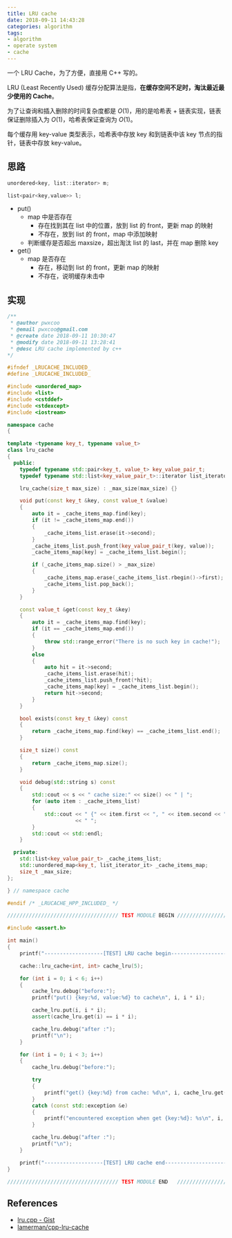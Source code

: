 ```yaml
---
title: LRU cache
date: 2018-09-11 14:43:28
categories: algorithm
tags:
- algorithm
- operate system
- cache
---
```


一个 LRU Cache，为了方便，直接用 C++ 写的。

LRU (Least Recently Used) 缓存分配算法是指，**在缓存空间不足时，淘汰最近最少使用的 Cache**。

为了让查询和插入删除的时间复杂度都是 $O(1)$，用的是哈希表 + 链表实现，链表保证删除插入为 $O(1)$，哈希表保证查询为 $O(1)$。

每个缓存用 key-value 类型表示，哈希表中存放 key 和到链表中该 key 节点的指针，链表中存放 key-value。

## 思路

```cpp
unordered<key, list::iterator> m;

list<pair<key,value>> l;
```

- put()
    - map 中是否存在
        - 存在找到其在 list 中的位置，放到 list 的 front，更新 map 的映射
        - 不存在，放到 list 的 front，map 中添加映射
    - 判断缓存是否超出 maxsize，超出淘汰 list 的 last，并在 map 删除 key
- get()
    - map 是否存在
        - 存在，移动到 list 的 front，更新 map 的映射
        - 不存在，说明缓存未击中

## 实现

```cpp
/**
 * @author pwxcoo
 * @email pwxcoo@gmail.com
 * @create date 2018-09-11 10:30:47
 * @modify date 2018-09-11 13:28:41
 * @desc LRU cache implemented by c++
*/

#ifndef _LRUCACHE_INCLUDED_
#define _LRUCACHE_INCLUDED_

#include <unordered_map>
#include <list>
#include <cstddef>
#include <stdexcept>
#include <iostream>

namespace cache
{

template <typename key_t, typename value_t>
class lru_cache
{
  public:
    typedef typename std::pair<key_t, value_t> key_value_pair_t;
    typedef typename std::list<key_value_pair_t>::iterator list_iterator_it;

    lru_cache(size_t max_size) : _max_size(max_size) {}

    void put(const key_t &key, const value_t &value)
    {
        auto it = _cache_items_map.find(key);
        if (it != _cache_items_map.end())
        {
            _cache_items_list.erase(it->second);
        }
        _cache_items_list.push_front(key_value_pair_t(key, value));
        _cache_items_map[key] = _cache_items_list.begin();

        if (_cache_items_map.size() > _max_size)
        {
            _cache_items_map.erase(_cache_items_list.rbegin()->first);
            _cache_items_list.pop_back();
        }
    }

    const value_t &get(const key_t &key)
    {
        auto it = _cache_items_map.find(key);
        if (it == _cache_items_map.end())
        {
            throw std::range_error("There is no such key in cache!");
        }
        else
        {
            auto hit = it->second;
            _cache_items_list.erase(hit);
            _cache_items_list.push_front(*hit);
            _cache_items_map[key] = _cache_items_list.begin();
            return hit->second;
        }
    }

    bool exists(const key_t &key) const
    {
        return _cache_items_map.find(key) == _cache_items_list.end();
    }

    size_t size() const
    {
        return _cache_items_map.size();
    }

    void debug(std::string s) const
    {
        std::cout << s << " cache size:" << size() << " | ";
        for (auto item : _cache_items_list)
        {
            std::cout << " {" << item.first << ", " << item.second << "}"
                      << " ";
        }
        std::cout << std::endl;
    }

  private:
    std::list<key_value_pair_t> _cache_items_list;
    std::unordered_map<key_t, list_iterator_it> _cache_items_map;
    size_t _max_size;
};

} // namespace cache

#endif /* _LRUCACHE_HPP_INCLUDED_ */

//////////////////////////////////// TEST MODULE BEGIN ////////////////////////////////////

#include <assert.h>

int main()
{
    printf("-------------------[TEST] LRU cache begin-------------------------\n\n");

    cache::lru_cache<int, int> cache_lru(5);

    for (int i = 0; i < 6; i++)
    {
        cache_lru.debug("before:");
        printf("put() {key:%d, value:%d} to cache\n", i, i * i);

        cache_lru.put(i, i * i);
        assert(cache_lru.get(i) == i * i);

        cache_lru.debug("after :");
        printf("\n");
    }

    for (int i = 0; i < 3; i++)
    {
        cache_lru.debug("before:");

        try
        {
            printf("get() {key:%d} from cache: %d\n", i, cache_lru.get(i));
        }
        catch (const std::exception &e)
        {
            printf("encountered exception when get {key:%d}: %s\n", i, e.what());
        }

        cache_lru.debug("after :");
        printf("\n");
    }

    printf("-------------------[TEST] LRU cache end----------------------------\n");
}

//////////////////////////////////// TEST MODULE END   /////////////////////////////////////////
```

## References

- [lru.cpp - Gist](https://gist.github.com/pwxcoo/fe9bf9310c03c4ed2d21976d210975fd)
- [lamerman/cpp-lru-cache](https://github.com/lamerman/cpp-lru-cache)